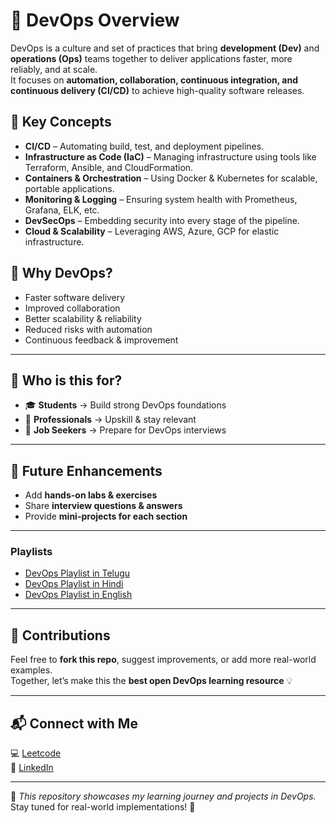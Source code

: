 # 🚀 DevOps Overview

DevOps is a culture and set of practices that bring **development (Dev)** and **operations (Ops)** teams together to deliver applications faster, more reliably, and at scale.  
It focuses on **automation, collaboration, continuous integration, and continuous delivery (CI/CD)** to achieve high-quality software releases.

## 🔑 Key Concepts
- **CI/CD** – Automating build, test, and deployment pipelines.  
- **Infrastructure as Code (IaC)** – Managing infrastructure using tools like Terraform, Ansible, and CloudFormation.  
- **Containers & Orchestration** – Using Docker & Kubernetes for scalable, portable applications.  
- **Monitoring & Logging** – Ensuring system health with Prometheus, Grafana, ELK, etc.  
- **DevSecOps** – Embedding security into every stage of the pipeline.  
- **Cloud & Scalability** – Leveraging AWS, Azure, GCP for elastic infrastructure.  

## 🎯 Why DevOps?
- Faster software delivery  
- Improved collaboration  
- Better scalability & reliability  
- Reduced risks with automation  
- Continuous feedback & improvement  

---

## 🌟 Who is this for?
- 🎓 **Students** → Build strong DevOps foundations  
- 💼 **Professionals** → Upskill & stay relevant  
- 🔎 **Job Seekers** → Prepare for DevOps interviews  

---

## 🚀 Future Enhancements
- Add **hands-on labs & exercises**  
- Share **interview questions & answers**  
- Provide **mini-projects for each section**  

---

### Playlists

- [DevOps Playlist in Telugu](https://www.youtube.com/playlist?list=PLGv2x6mk3qVGtaShCx19ZFk0DX3rohDAU)
- [DevOps Playlist in Hindi](https://www.youtube.com/playlist?list=PL5OhSdfH4uDsyUM02ZHl2mOYBpihCYsml)
- [DevOps Playlist in English](https://www.youtube.com/watch?v=-2X15hPWjsg)

---

## 🤝 Contributions
Feel free to **fork this repo**, suggest improvements, or add more real-world examples.  
Together, let’s make this the **best open DevOps learning resource** 💡  

---

## 📬 Connect with Me
💻 [Leetcode](https://leetcode.com/u/mazidmd)  
🔗 [LinkedIn](https://linkedin.com/in/mohammadmazid)  

---

📌 *This repository showcases my learning journey and projects in DevOps.*  
Stay tuned for real-world implementations! 🚀

